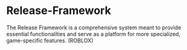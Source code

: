 # Release-Framework
The Release Framework is a comprehensive system meant to provide essential functionalities and serve as a platform for more specialized, game-specific features. (ROBLOX)
